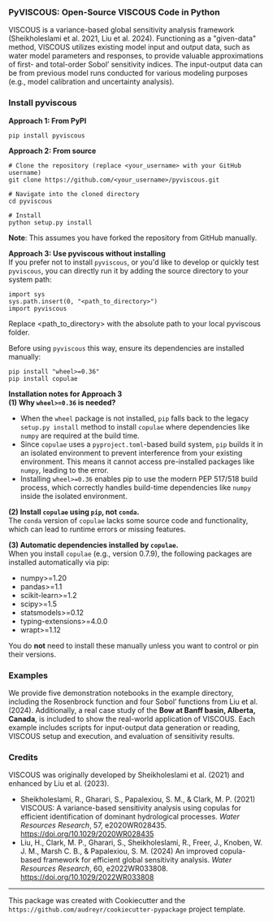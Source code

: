 ### PyVISCOUS: Open-Source VISCOUS Code in Python
VISCOUS is a variance-based global sensitivity analysis framework (Sheikholeslami et al. 2021, Liu et al. 2024). Functioning as a "given-data" method, VISCOUS utilizes existing model input and output data, such as water model parameters and responses, to provide valuable approximations of first- and total-order Sobol’ sensitivity indices. The input-output data can be from previous model runs conducted for various modeling purposes (e.g., model calibration and uncertainty analysis). 

### Install pyviscous
**Approach 1: From PyPI**
```
pip install pyviscous
```

**Approach 2: From source**
```
# Clone the repository (replace <your_username> with your GitHub username)
git clone https://github.com/<your_username>/pyviscous.git

# Navigate into the cloned directory
cd pyviscous

# Install
python setup.py install
```
**Note**: This assumes you have forked the repository from GitHub manually.

**Approach 3: Use pyviscous without installing** <br>
If you prefer not to install `pyviscous`, or you'd like to develop or quickly test `pyviscous`, you can directly run it by adding the source directory to your system path:
```
import sys
sys.path.insert(0, "<path_to_directory>")
import pyviscous
```
Replace <path_to_directory> with the absolute path to your local pyviscous folder. 

Before using `pyviscous` this way, ensure its dependencies are installed manually:
```
pip install "wheel>=0.36"
pip install copulae
```

**Installation notes for Approach 3**  <br>
**(1) Why `wheel>=0.36` is needed?** <br>
- When the `wheel` package is not installed, `pip` falls back to the legacy `setup.py install` method to install `copulae` where dependencies like `numpy` are required at the build time.
- Since `copulae` uses a `pyproject.toml`-based build system, `pip` builds it in an isolated environment to prevent interference from your existing environment. This means it cannot access pre-installed packages like `numpy`, leading to the error.
- Installing `wheel>=0.36` enables pip to use the modern PEP 517/518 build process, which correctly handles build-time dependencies like `numpy` inside the isolated environment.<br>

**(2) Install `copulae` using `pip`, not `conda`.** <br>
The `conda` version of `copulae` lacks some source code and functionality, which can lead to runtime errors or missing features.<br>

**(3) Automatic dependencies installed by `copulae`.** <br>
When you install `copulae` (e.g., version 0.7.9), the following packages are installed automatically via pip:<br>
- numpy>=1.20
- pandas>=1.1
- scikit-learn>=1.2
- scipy>=1.5
- statsmodels>=0.12
- typing-extensions>=4.0.0
- wrapt>=1.12 <br>

You do **not** need to install these manually unless you want to control or pin their versions.

### Examples
We provide five demonstration notebooks in the example directory, including the Rosenbrock function and four Sobol’ functions from Liu et al. (2024). Additionally, a real case study of the **Bow at Banff basin, Alberta, Canada**, is included to show the real-world application of VISCOUS. Each example includes scripts for input-output data generation or reading, VISCOUS setup and execution, and evaluation of sensitivity results.

### Credits
VISCOUS was originally developed by Sheikholeslami et al. (2021) and enhanced by Liu et al. (2023). 
- Sheikholeslami, R., Gharari, S., Papalexiou, S. M., & Clark, M. P. (2021) VISCOUS: A variance-based sensitivity analysis using copulas for efficient identification of dominant hydrological processes. *Water Resources Research*, 57, e2020WR028435. https://doi.org/10.1029/2020WR028435
- Liu, H., Clark, M. P., Gharari, S., Sheikholeslami, R., Freer, J., Knoben, W. J. M., Marsh C. B., & Papalexiou, S. M. (2024) An improved copula-based framework for efficient global sensitivity analysis. *Water Resources Research*, 60, e2022WR033808. https://doi.org/10.1029/2022WR033808

---
This package was created with Cookiecutter and the `https://github.com/audreyr/cookiecutter-pypackage` project template.
